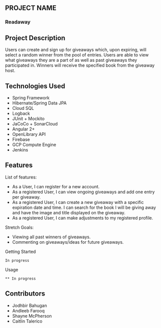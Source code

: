 ## PROJECT NAME

### Readaway

## Project Description

Users can create and sign up for giveaways which, upon expiring, will select a random winner from the pool of entries.
Users are able to view what giveaways they are a part of as well as past giveaways they participated in. Winners will
receive the specified book from the giveaway host.

## Technologies Used

- Spring Framework
- Hibernate/Spring Data JPA
- Cloud SQL
- Logback
- JUnit + Mockito
- JaCoCo + SonarCloud
- Angular 2+
- OpenLibrary API
- Firebase
- GCP Compute Engine
- Jenkins

## Features

List of features:

- As a User, I can register for a new account.
- As a registered User, I can view ongoing giveaways and add one entry per giveaway.
- As a registered User, I can create a new giveaway with a specific expiration date and time. I can search for the book
  I will be giving away and have the image and title displayed on the giveaway.
- As a registered User, I can make adjustments to my registered profile.

Stretch Goals:

- Viewing all past winners of giveaways.
- Commenting on giveaways/ideas for future giveaways.

Getting Started

```
In progress
```

Usage

    ** In progress

## Contributors

- Jodhbir Bahugan
- Andleeb Farooq
- Shayne McPherson
- Caitlin Talerico
